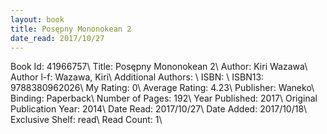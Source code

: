 ```yaml
---
layout: book
title: Posępny Mononokean 2
date_read: 2017/10/27
---
```


Book Id: 41966757\ 
Title: Posępny Mononokean 2\ 
Author: Kiri Wazawa\ 
Author l-f: Wazawa, Kiri\ 
Additional Authors: \ 
ISBN: \ 
ISBN13: 9788380962026\ 
My Rating: 0\ 
Average Rating: 4.23\ 
Publisher: Waneko\ 
Binding: Paperback\ 
Number of Pages: 192\ 
Year Published: 2017\ 
Original Publication Year: 2014\ 
Date Read: 2017/10/27\ 
Date Added: 2017/10/18\ 
Exclusive Shelf: read\ 
Read Count: 1\ 


